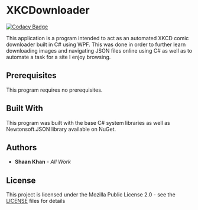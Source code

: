# XKCDownloader

[![Codacy Badge](https://api.codacy.com/project/badge/Grade/b36e2fc84a494d329f6344a3cf44a4cb)](https://app.codacy.com/manual/ShaanCoding/XKCDownloader?utm_source=github.com&utm_medium=referral&utm_content=ShaanCoding/XKCDownloader&utm_campaign=Badge_Grade_Dashboard)

This application is a program intended to act as an automated XKCD comic downloader built in C# using WPF. This was done in order to further learn downloading images and navigating JSON files online using C# as well as to automate a task for a site I enjoy browsing.

## Prerequisites
This program requires no prerequisites.

## Built With
This program was built with the base C# system libraries as well as Newtonsoft.JSON library available on NuGet.

## Authors
  * **Shaan Khan** - *All Work*

## License
This project is licensed under the Mozilla Public License 2.0 - see the [LICENSE](https://github.com/ShaanCoding/XKCDownloader/blob/master/LICENSE) files for details
